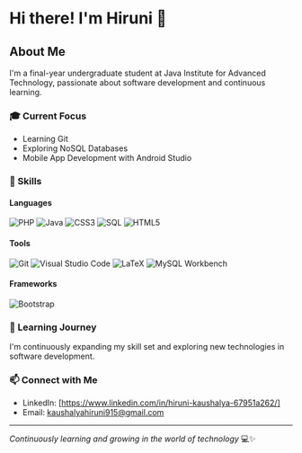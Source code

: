 # Hi there! I'm Hiruni 👋

## About Me
I'm a final-year undergraduate student at Java Institute for Advanced Technology, passionate about software development and continuous learning.

### 🎓 Current Focus
- Learning Git
- Exploring NoSQL Databases
- Mobile App Development with Android Studio

### 🚀 Skills

#### Languages
![PHP](https://img.shields.io/badge/PHP-777BB4?style=for-the-badge&logo=php&logoColor=white)
![Java](https://img.shields.io/badge/Java-ED8B00?style=for-the-badge&logo=java&logoColor=white)
![CSS3](https://img.shields.io/badge/CSS3-1572B6?style=for-the-badge&logo=css3&logoColor=white)
![SQL](https://img.shields.io/badge/SQL-4479A1?style=for-the-badge&logo=mysql&logoColor=white)
![HTML5](https://img.shields.io/badge/HTML5-E34F26?style=for-the-badge&logo=html5&logoColor=white)

#### Tools
![Git](https://img.shields.io/badge/Git-F05032?style=for-the-badge&logo=git&logoColor=white)
![Visual Studio Code](https://img.shields.io/badge/Visual_Studio_Code-0078D4?style=for-the-badge&logo=visual%20studio%20code&logoColor=white)
![LaTeX](https://img.shields.io/badge/LaTeX-008080?style=for-the-badge&logo=latex&logoColor=white)
![MySQL Workbench](https://img.shields.io/badge/MySQL-4479A1?style=for-the-badge&logo=mysql&logoColor=white)

#### Frameworks
![Bootstrap](https://img.shields.io/badge/Bootstrap-563D7C?style=for-the-badge&logo=bootstrap&logoColor=white)

### 🌱 Learning Journey
I'm continuously expanding my skill set and exploring new technologies in software development.

### 📫 Connect with Me
- LinkedIn: [https://www.linkedin.com/in/hiruni-kaushalya-67951a262/]
- Email: kaushalyahiruni915@gmail.com

---
*Continuously learning and growing in the world of technology* 💻✨

